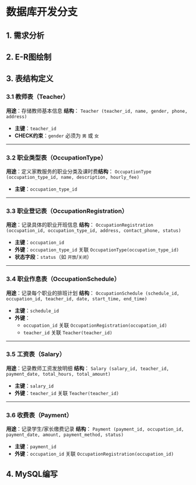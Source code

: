 # 数据库开发分支

## 1. 需求分析

## 2. E-R图绘制

## 3. 表结构定义

### **3.1 教师表（Teacher）**

**用途**：存储教师基本信息
​**​结构​**​：
`Teacher (teacher_id, name, gender, phone, address)`

- **主键**：`teacher_id`
- **CHECK约束**：`gender` 必须为 `男` 或 `女`

------

### **3.2 职业类型表（OccupationType）**

**用途**：定义家教服务的职业分类及课时费
​**​结构​**​：
`OccupationType (occupation_type_id, name, description, hourly_fee)`

- **主键**：`occupation_type_id`

------

### **3.3 职业登记表（OccupationRegistration）**

**用途**：记录具体的职业开班信息
​**​结构​**​：
`OccupationRegistration (occupation_id, occupation_type_id, address, contact_phone, status)`

- **主键**：`occupation_id`
- **外键**：`occupation_type_id` 关联 `OccupationType(occupation_type_id)`
- **状态字段**：`status`（如 `开放`/`关闭`）

------

### **3.4 职业作息表（OccupationSchedule）**

**用途**：记录每个职业的排班计划
​**​结构​**​：
`OccupationSchedule (schedule_id, occupation_id, teacher_id, date, start_time, end_time)`

- **主键**：`schedule_id`
- **外键**：
  - `occupation_id` 关联 `OccupationRegistration(occupation_id)`
  - `teacher_id` 关联 `Teacher(teacher_id)`

------

### **3.5 工资表（Salary）**

**用途**：记录教师工资发放明细
​**​结构​**​：
`Salary (salary_id, teacher_id, payment_date, total_hours, total_amount)`

- **主键**：`salary_id`
- **外键**：`teacher_id` 关联 `Teacher(teacher_id)`

------

### **3.6 收费表（Payment）**

**用途**：记录学生/家长缴费记录
​**​结构​**​：
`Payment (payment_id, occupation_id, payment_date, amount, payment_method, status)`

- **主键**：`payment_id`
- **外键**：`occupation_id` 关联 `OccupationRegistration(occupation_id)`

## 4. MySQL编写
